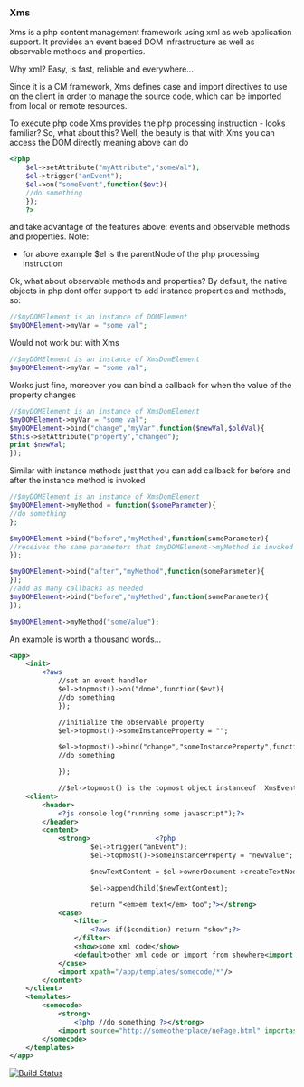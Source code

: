 ### Xms

Xms is a php content management framework using xml as web application support. It provides an event based DOM infrastructure as well as observable methods and properties.

Why xml? Easy, is fast, reliable and everywhere...

Since it is a CM framework, Xms defines case and import directives to use on the client in order to manage the source code, which can be imported from local or remote resources.

To execute php code Xms provides the php processing instruction <?php myFunction();?> - looks familiar? So, what about this?
Well, the beauty is that with Xms you can access the DOM directly meaning above can do 
```php
<?php
	$el->setAttribute("myAttribute","someVal");
	$el->trigger("anEvent");
	$el->on("someEvent",function($evt){
	//do something
	});
	?> 
```
and take advantage of the features above: events and observable methods and properties.
Note:
- for above example $el is the parentNode of the php processing instruction

Ok, what about observable methods and properties? By default, the native objects in php dont offer support to add instance properties and methods, so:
```php
//$myDOMElement is an instance of DOMElement
$myDOMElement->myVar = "some val";
```
Would not work but with Xms
```php
//$myDOMElement is an instance of XmsDomElement
$myDOMElement->myVar = "some val";
```
Works just fine, moreover you can bind a callback for when the value of the property changes
```php
//$myDOMElement is an instance of XmsDomElement
$myDOMElement->myVar = "some val";
$myDOMElement->bind("change","myVar",function($newVal,$oldVal){
$this->setAttribute("property","changed");
print $newVal;
});
```

Similar with instance methods just that you can add callback for before and after the instance method is invoked
```php
//$myDOMElement is an instance of XmsDomElement
$myDOMElement->myMethod = function($someParameter){
//do something
};

$myDOMElement->bind("before","myMethod",function(someParameter){
//receives the same parameters that $myDOMElement->myMethod is invoked with
});

$myDOMElement->bind("after","myMethod",function(someParameter){
});
//add as many callbacks as needed
$myDOMElement->bind("before","myMethod",function(someParameter){
});

$myDOMElement->myMethod("someValue");
```

An example is worth a thousand words…
```xml
<app>
    <init>
        <?aws 
            //set an event handler
            $el->topmost()->on("done",function($evt){
            //do something
            });

            //initialize the observable property
            $el->topmost()->someInstanceProperty = "";

            $el->topmost()->bind("change","someInstanceProperty",function(){
            //do something

            });

            //$el->topmost() is the topmost object instanceof  XmsEventHandler - in this case is an instance of Xms class which is the web app engine?></init>
    <client>
        <header>
			<?js console.log("running some javascript");?>
		</header>
        <content>
            <strong>                <?php 
                    $el->trigger("anEvent");
                    $el->topmost()->someInstanceProperty = "newValue";

                    $newTextContent = $el->ownerDocument->createTextNode("new content of strong element");

                    $el->appendChild($newTextContent);

                    return "<em>em text</em> too";?></strong>
            <case>
                <filter>
                    <?aws if($condition) return "show";?>
                </filter>
                <show>some xml code</show>
                <default>other xml code or import from showhere<import source="http://some/place/page.html" importashtml="" xpath="//div[@id='myid']"/></default>
            </case>
            <import xpath="/app/templates/somecode/*"/>
        </content>
    </client>
    <templates>
        <somecode>
            <strong>
                <?php //do something ?></strong>
            <import source="http://someotherplace/nePage.html" importashtml="" xpath="//table[1]"/>
        </somecode>
    </templates>
</app>
```

[![Build Status](https://travis-ci.org/mekanixms/xms.svg?branch=master)](https://travis-ci.org/mekanixms/xms)